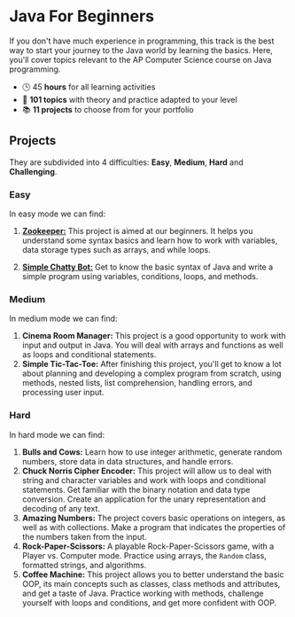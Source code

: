 # Java For Beginners
If you don't have much experience in programming, this track is the best way to start your journey to the Java world by learning the basics. Here, you'll cover topics relevant to the AP Computer Science course on Java programming.

 - 🕒 45 **hours** for all learning activities
 - 📕 **101 topics** with theory and practice adapted to your level
 - 📚 **11 projects** to choose from for your portfolio

## Projects
They are subdivided into 4 difficulties: **Easy**, **Medium**, **Hard** and **Challenging**.

### Easy
In easy mode we can find:

 1. [**Zookeeper:**](https://github.com/jmcamposdev/JetBrainsAcademy/tree/main/JavaforBeginners/Easy/ZooKeeper)
This project is aimed at our beginners. It helps you understand some syntax basics and learn how to work with variables, data storage types such as arrays, and while loops.

 2. [**Simple Chatty Bot:**](https://github.com/jmcamposdev/JetBrainsAcademy/tree/main/JavaforBeginners/Easy/SimpleChattyBot)
Get to know the basic syntax of Java and write a simple program using variables, conditions, loops, and methods.

### Medium
In medium mode we can find:

 1. **Cinema Room Manager:**
 This project is a good opportunity to work with input and output in Java. You will deal with arrays and functions as well as loops and conditional statements.
 2. **Simple Tic-Tac-Toe:**
After finishing this project, you'll get to know a lot about planning and developing a complex program from scratch, using methods, nested lists, list comprehension, handling errors, and processing user input.

### Hard
In hard mode we can find:

 1. **Bulls and Cows:** Learn how to use integer arithmetic, generate random numbers, store data in data structures, and handle errors. 
 2. **Chuck Norris Cipher Encoder:** This project will allow us to deal with string and character variables and work with loops and conditional statements. Get familiar with the binary notation and data type conversion. Create an application for the unary representation and decoding of any text.
 3. **Amazing Numbers:** The project covers basic operations on integers, as well as with collections. Make a program that indicates the properties of the numbers taken from the input.
 4. **Rock-Paper-Scissors:** A playable Rock-Paper-Scissors game, with a Player vs. Computer mode. Practice using arrays, the `Random` class, formatted strings, and algorithms. 
 5. **Coffee Machine:** This project allows you to better understand the basic OOP, its main concepts such as classes, class methods and attributes, and get a taste of Java. Practice working with methods, challenge yourself with loops and conditions, and get more confident with OOP.
